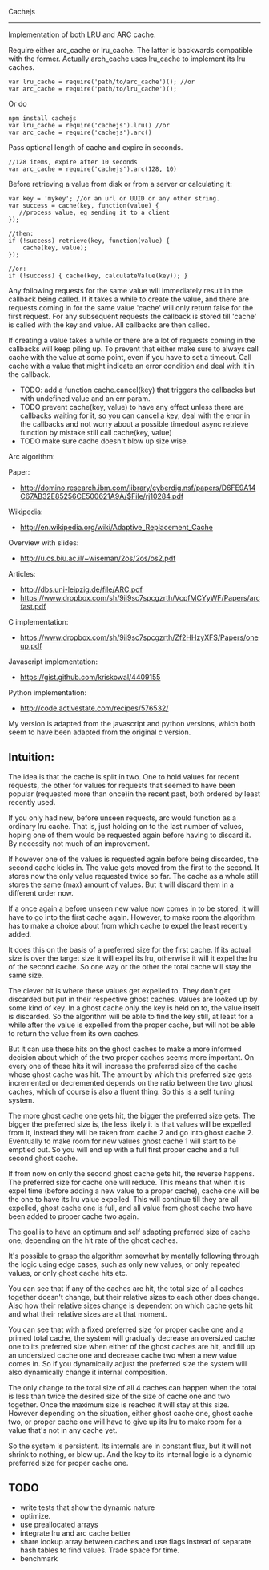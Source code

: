 Cachejs
__________

Implementation of both LRU and ARC cache.

Require either arc_cache or lru_cache. The latter is backwards
compatible with the former. Actually arch_cache uses lru_cache to
implement its lru caches.

    var lru_cache = require('path/to/arc_cache')(); //or
    var arc_cache = require('path/to/lru_cache')();
	
Or do 

    npm install cachejs
    var lru_cache = require('cachejs').lru() //or
    var arc_cache = require('cachejs').arc()
	
Pass optional length of cache and expire in seconds.	

	//128 items, expire after 10 seconds
    var arc_cache = require('cachejs').arc(128, 10) 

Before retrieving a value from disk or from a server or calculating it:

	var key = 'mykey'; //or an url or UUID or any other string.
    var success = cache(key, function(value) {
	   //process value, eg sending it to a client
    });
	
	//then:
	if (!success) retrieve(key, function(value) {
		cache(key, value);
    });
	
	//or:
	if (!success) { cache(key, calculateValue(key)); }

Any following requests for the same value will immediately result in
the callback being called. If it takes a while to create the value,
and there are requests coming in for the same value 'cache' will only
return false for the first request. For any subsequent requests the
callback is stored till 'cache' is called with the key and value. All
callbacks are then called.

If creating a value takes a while or there are a lot of requests
coming in the callbacks will keep piling up. To prevent that either
make sure to always call cache with the value at some point, even if
you have to set a timeout. Call cache with a value that might indicate
an error condition and deal with it in the callback. 

* TODO: add a function cache.cancel(key) that triggers the callbacks but
with undefined value and an err param.
* TODO prevent cache(key, value) to have any effect unless there are
callbacks waiting for it, so you can cancel a key, deal with the error
in the callbacks and not worry about a possible timedout async
retrieve function by mistake still call cache(key, value)
* TODO make sure cache doesn't blow up size wise.

Arc algorithm:

Paper:

* http://domino.research.ibm.com/library/cyberdig.nsf/papers/D6FE9A14C67AB32E85256CE500621A9A/$File/rj10284.pdf
  
Wikipedia:

* http://en.wikipedia.org/wiki/Adaptive_Replacement_Cache

Overview with slides:

* http://u.cs.biu.ac.il/~wiseman/2os/2os/os2.pdf

Articles:

* http://dbs.uni-leipzig.de/file/ARC.pdf
* https://www.dropbox.com/sh/9ii9sc7spcgzrth/VcpfMCYyWF/Papers/arcfast.pdf

C implementation:

* https://www.dropbox.com/sh/9ii9sc7spcgzrth/Zf2HHzyXFS/Papers/oneup.pdf
  
Javascript implementation:

* https://gist.github.com/kriskowal/4409155

Python implementation:

* http://code.activestate.com/recipes/576532/

My version is adapted from the javascript and python versions, which
both seem to have been adapted from the original c version.

Intuition:
-------------

The idea is that the cache is split in two. One to hold values for
recent requests, the other for values for requests that seemed to have
been popular (requested more than once)in the recent past, both
ordered by least recently used.

If you only had new, before unseen requests, arc would function as a
ordinary lru cache. That is, just holding on to the last number of
values, hoping one of them would be requested again before having to
discard it. By necessity not much of an improvement.

If however one of the values is requested again before being
discarded, the second cache kicks in. The value gets moved from the
first to the second. It stores now the only value requested twice so
far. The cache as a whole still stores the same (max) amount of
values. But it will discard them in a different order now.

If a once again a before unseen new value now comes in to be stored,
it will have to go into the first cache again. However, to make room
the algorithm has to make a choice about from which cache to expel
the least recently added.

It does this on the basis of a preferred size for the first cache. If
its actual size is over the target size it will expel its lru,
otherwise it will it expel the lru of the second cache. So one way or
the other the total cache will stay the same size.

The clever bit is where these values get expelled to. They don't get
discarded but put in their respective ghost caches. Values are looked
up by some kind of key. In a ghost cache only the key is held on to,
the value itself is discarded. So the algorithm will be able to find
the key still, at least for a while after the value is expelled from
the proper cache, but will not be able to return the value from its
own caches.

But it can use these hits on the ghost caches to make a more informed
decision about which of the two proper caches seems more important. On
every one of these hits it will increase the preferred size of the
cache whose ghost cache was hit. The amount by which this preferred
size gets incremented or decremented depends on the ratio between the
two ghost caches, which of course is also a fluent thing. So this is a
self tuning system. 

The more ghost cache one gets hit, the bigger the preferred size
gets. The bigger the preferred size is, the less likely it is that
values will be expelled from it, instead they will be taken from cache
2 and go into ghost cache 2. Eventually to make room for new values
ghost cache 1 will start to be emptied out. So you will end up with a
full first proper cache and a full second ghost cache.

If from now on only the second ghost cache gets hit, the reverse
happens. The preferred size for cache one will reduce. This means that
when it is expel time (before adding a new value to a proper cache),
cache one will be the one to have its lru value expelled. This will
continue till they are all expelled, ghost cache one is full, and all
value from ghost cache two have been added to proper cache two again. 

The goal is to have an optimum and self adapting preferred size of
cache one, depending on the hit rate of the ghost caches.

It's possible to grasp the algorithm somewhat by mentally following
through the logic using edge cases, such as only new values, or only
repeated values, or only ghost cache hits etc. 

You can see that if any of the caches are hit, the total size of all
caches together doesn't change, but their relative sizes to each other
does change. Also how their relative sizes change is dependent on
which cache gets hit and what their relative sizes are at that moment.

You can see that with a fixed preferred size for proper cache one and
a primed total cache, the system will gradually decrease an oversized
cache one to its preferred size when either of the ghost caches are
hit, and fill up an undersized cache one and decrease cache two when a
new value comes in. So if you dynamically adjust the preferred size
the system will also dynamically change it internal composition.

The only change to the total size of all 4 caches can happen when the
total is less than twice the desired size of the size of cache one and
two together. Once the maximum size is reached it will stay at this
size. However depending on the situation, either ghost cache one,
ghost cache two, or proper cache one will have to give up its lru to
make room for a value that's not in any cache yet.

So the system is persistent. Its internals are in constant flux, but
it will not shrink to nothing, or blow up. And the key to its internal
logic is a dynamic preferred size for proper cache one.

TODO
--------

* write tests that show the dynamic nature
* optimize. 
* use preallocated arrays
* integrate lru and arc cache better
* share lookup array between caches and use flags instead of separate
  hash tables to find values. Trade space for time.
* benchmark  



